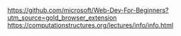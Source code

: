 https://github.com/microsoft/Web-Dev-For-Beginners?utm_source=gold_browser_extension<br/>
https://computationstructures.org/lectures/info/info.html<br/>